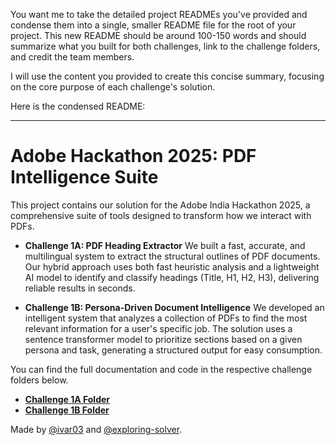 You want me to take the detailed project READMEs you've provided and condense them into a single, smaller README file for the root of your project. This new README should be around 100-150 words and should summarize what you built for both challenges, link to the challenge folders, and credit the team members.

I will use the content you provided to create this concise summary, focusing on the core purpose of each challenge's solution.

Here is the condensed README:

-----

# Adobe Hackathon 2025: PDF Intelligence Suite

This project contains our solution for the Adobe India Hackathon 2025, a comprehensive suite of tools designed to transform how we interact with PDFs.

  * **Challenge 1A: PDF Heading Extractor**
    We built a fast, accurate, and multilingual system to extract the structural outlines of PDF documents. Our hybrid approach uses both fast heuristic analysis and a lightweight AI model to identify and classify headings (Title, H1, H2, H3), delivering reliable results in seconds.

  * **Challenge 1B: Persona-Driven Document Intelligence**
    We developed an intelligent system that analyzes a collection of PDFs to find the most relevant information for a user's specific job. The solution uses a sentence transformer model to prioritize sections based on a given persona and task, generating a structured output for easy consumption.

You can find the full documentation and code in the respective challenge folders below.

  * **[Challenge 1A Folder](https://github.com/exploring-solver/adobe-hackathon-2025/tree/main/Challenge_1a)**
  * **[Challenge 1B Folder](https://github.com/exploring-solver/adobe-hackathon-2025/tree/main/Challenge_1b)**

Made by [@ivar03](https://www.google.com/search?q=https://github.com/ivar03) and [@exploring-solver](https://github.com/exploring-solver).
